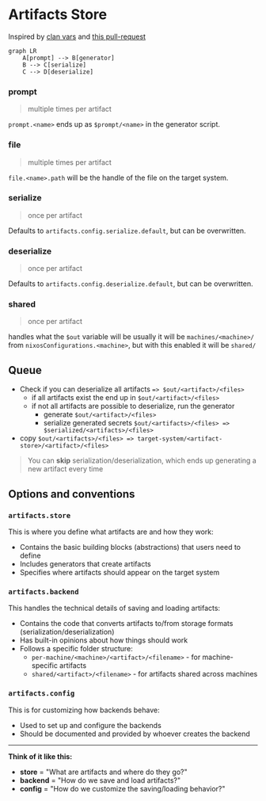 # Artifacts Store

Inspired by [clan vars](https://docs.clan.lol/guides/vars-backend/) and
[this pull-request](https://github.com/NixOS/nixpkgs/pull/370444)

```mermaid
graph LR
    A[prompt] --> B[generator]
    B --> C[serialize]
    C --> D[deserialize]
```

### prompt

> multiple times per artifact

`prompt.<name>` ends up as `$prompt/<name>` in the generator script.

### file

> multiple times per artifact

`file.<name>.path` will be the handle of the file on the target system.

### serialize

> once per artifact

Defaults to `artifacts.config.serialize.default`, but can be overwritten.

### deserialize

> once per artifact

Defaults to `artifacts.config.deserialize.default`, but can be overwritten.

### shared

> once per artifact

handles what the `$out` variable will be usually it will be
`machines/<machine>/` from `nixosConfigurations.<machine>`, but with this
enabled it will be `shared/`

## Queue

- Check if you can deserialize all artifacts `=> $out/<artifact>/<files>`
  - if all artifacts exist the end up in `$out/<artifact>/<files>`
  - if not all artifacts are possible to deserialize, run the generator
    - generate `$out/<artifact>/<files>`
    - serialize generated secrets
      `$out/<artifacts>/<files> => $serialized/<artifacts>/<files>`
- copy
  `$out/<artifacts>/<files> => target-system/<artifact-store>/<artifact>/<files>`

> You can **skip** serialization/deserialization, which ends up generating a new
> artifact every time

## Options and conventions

### `artifacts.store`

This is where you define what artifacts are and how they work:

- Contains the basic building blocks (abstractions) that users need to define
- Includes generators that create artifacts
- Specifies where artifacts should appear on the target system

### `artifacts.backend`

This handles the technical details of saving and loading artifacts:

- Contains the code that converts artifacts to/from storage formats
  (serialization/deserialization)
- Has built-in opinions about how things should work
- Follows a specific folder structure:
  - `per-machine/<machine>/<artifact>/<filename>` - for machine-specific
    artifacts
  - `shared/<artifact>/<filename>` - for artifacts shared across machines

### `artifacts.config`

This is for customizing how backends behave:

- Used to set up and configure the backends
- Should be documented and provided by whoever creates the backend

---

**Think of it like this:**

- **store** = "What are artifacts and where do they go?"
- **backend** = "How do we save and load artifacts?"
- **config** = "How do we customize the saving/loading behavior?"
